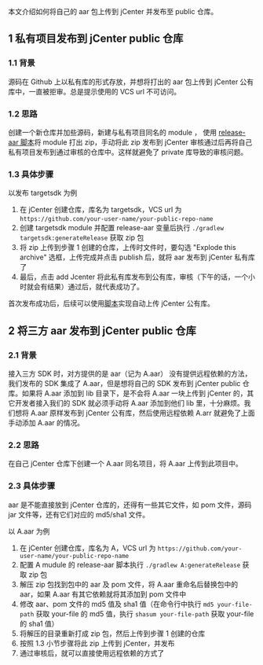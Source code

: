 

本文介绍如何将自己的 aar 包上传到 jCenter 并发布至 public 仓库。

## 1 私有项目发布到 jCenter public 仓库

### 1.1 背景
源码在 Github 上以私有库的形式存放，并想将打出的 aar 包上传到 jCenter 公有库中，一直被拒审。总是提示使用的 VCS url 不可访问。

### 1.2 思路
创建一个新仓库并加些源码，新建与私有项目同名的 module ，
使用 [release-aar 脚本](https://raw.githubusercontent.com/zmer007/ReleaseZip2Jcenter/master/release-aar.gradle)将 module 打出 zip，手动将此 zip 发布到 jCenter 审核通过后再将自己私有项目发布到通过审核的仓库中。这样就避免了 private 库导致的审核问题。

### 1.3 具体步骤

以发布 targetsdk 为例

1. 在 jCenter 创建仓库，库名为 targetsdk，VCS url 为 `https://github.com/your-user-name/your-public-repo-name`
2. 创建 targetsdk module 并配置 release-aar 变量后执行 ```./gradlew targetsdk:generateRelease``` 获取 zip 包
3. 将 zip 上传到步骤 1 创建的仓库，上传时文件时，要勾选 "Explode this archive" 选框，上传完成并点击 publish 后，就将 aar 发布到 jCenter 私有库了
4. 最后，点击 add Jcenter 将此私有库发布到公有库，审核（下午的话，一个小时就会有结果）通过后，就代表成功了。

首次发布成功后，后续可以使用[脚本](https://raw.githubusercontent.com/blundell/release-android-library/master/android-release-aar.gradle)实现自动上传 jCenter 公有库。


## 2 将三方 aar 发布到 jCenter public 仓库

### 2.1 背景
接入三方 SDK 时，对方提供的是 aar（记为 A.aar） 没有提供远程依赖的方法，我们发布的 SDK 集成了 A.aar，但是想将自己的 SDK 发布到 jCenter public 仓库。如果将 A.aar 添加到 lib 目录下，是不会将 A.aar 一块上传到 jCenter 的，其它开发者接入我们的 SDK 就必须手动将 A.aar 添加到他们 lib 里，十分麻烦。我们想将 A.aar 原样发布到 jCenter 公有库，然后使用远程依赖 A.arr 就避免了上面手动添加 A.aar 的情况。

### 2.2 思路
在自己 jCenter 仓库下创建一个 A.aar 同名项目，将 A.aar 上传到此项目中。

### 2.3 具体步骤
aar 是不能直接放到 jCenter 仓库的，还得有一些其它文件，如 pom 文件，源码 jar 文件等，还有它们对应的 md5/sha1 文件。

以 A.aar 为例

1. 在 jCenter 创建仓库，库名为 A，VCS url 为 `https://github.com/your-user-name/your-public-repo-name`
2. 配置 A mudule 的 release-aar 脚本执行 ```./gradlew A:generateRelease``` 获取 zip 包
3. 解压 zip 包找到包中的 aar 及 pom 文件，将 A.aar 重命名后替换包中的 aar，如果 A.aar 有其它依赖就将其添加到 pom 文件中
4. 修改 aar、pom 文件的 md5 值及 sha1 值（在命令行中执行 ```md5 your-file-path``` 获取 your-file 的 md5 值，执行 ```shasum your-file-path``` 获取 your-file 的 sha1 值）
5. 将解压的目录重新打成 zip 包，然后上传到步骤 1 创建的仓库
6. 按照 1.3 小节步骤将此 zip 上传到 jCenter，并发布
7. 通过审核后，就可以直接使用远程依赖的方式了